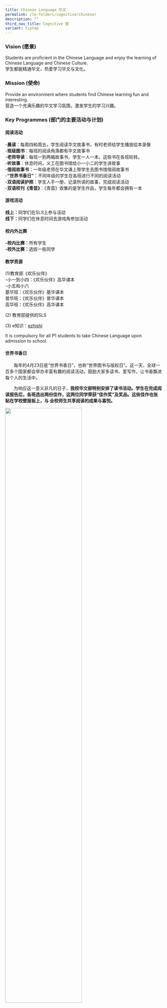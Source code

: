 ```yaml
---
title: Chinese Language 华文
permalink: /le-folders/cognitive/chinese/
description: ""
third_nav_title: Cognitive 智
variant: tiptap
---
```

<h3><strong>Vision (愿景)</strong></h3>
<p>Students are proficient in the Chinese Language and enjoy the learning
of Chinese Language and Chinese Culture.
<br>学生都能精通华文，热爱学习华文与文化。</p>
<h3><strong>Mission (使命)</strong></h3>
<p>Provide an environment where students find Chinese learning fun and interesting.
<br>营造一个充满乐趣的华文学习氛围，激发学生的学习兴趣。</p>
<h3><strong>Key Programmes (部门的主要活动与计划)</strong></h3>
<h4><strong>阅读活动</strong></h4>
<p>-<strong>晨读</strong>：每周四和周五，学生阅读华文故事书，有时老师给学生播放绘本录像
<br>-<strong>班级图书</strong>：每班的阅读角落都有华文故事书
<br>-<strong>老师导读</strong>：每班一到两箱故事书，学生一人一本。这些书在各班轮转。
<br>-<strong>听故事</strong>：休息时间，义工在图书馆给小一小二的学生讲故事
<br>-<strong>借阅故事书</strong>：一年级老师在华文课上带学生去图书馆借阅故事书
<br>-<strong>“世界书香日”</strong>：不同年级的学生在各班进行不同的阅读活动
<br>-<strong>双语阅读护照</strong>：学生人手一册，记录所读的故事，完成阅读活动
<br>-<strong>双语校刊《青苗》</strong>：《青苗》收集的是学生作品，学生每年都会拥有一本</p>
<h4><strong>游戏活动</strong></h4>
<p><strong>线上：</strong>同学们在SLS上参与活动
<br><strong>线下：</strong>同学们在休息时间去游戏角参加活动</p>
<h4><strong>校内外比赛</strong></h4>
<p><strong>-校内比赛：</strong>所有学生
<br><strong>-校外比赛：</strong>选拔一些同学</p>
<h4><strong>教学资源</strong></h4>
<p>(1)教育部《欢乐伙伴》
<br>-小一到小四：《欢乐伙伴》高华课本
<br>-小五和小六
<br>基华班：《欢乐伙伴》基华课本
<br>普华班：《欢乐伙伴》普华课本
<br>高华班：《欢乐伙伴》高华课本</p>
<p>(2) 教育部提供的SLS</p>
<p>(3) e知识：<a href="https://www.ezhishi.com/" rel="noopener noreferrer nofollow" target="_blank">ezhishi</a>
</p>
<p>It is compulsory for all P1 students to take Chinese Language upon admission
to school.</p>
<p></p>
<h4><strong>世界书香日</strong></h4>
<p>&nbsp;&nbsp;&nbsp;&nbsp;&nbsp;&nbsp; 每年的4月23日是“世界书香日”，也称“世界图书与版权日”。这一天，全球一百多个国家都会举办丰富有趣的阅读活动，鼓励大家多读书、爱写作，让书香飘进每个人的生活中。</p>
<p>&nbsp;&nbsp;&nbsp;&nbsp;&nbsp;&nbsp; 为响应这一意义非凡的日子，<strong>我校华文部特别安排了读书活动。学生在完成阅读报告后，各班选出两份佳作，这两位同学荣获“佳作奖”及奖品。这些佳作也张贴在学校壁报板上，与 全校师生共享阅读的成果与喜悦。</strong>
</p>
<div class="isomer-image-wrapper">
<img style="width: 70%;" height="auto" width="100%" alt="" src="/images/.png">
</div>
<p>&nbsp;&nbsp;&nbsp;&nbsp;&nbsp;&nbsp; 新加坡建国总理李光耀先生曾指出：“我们必须成为一个爱读书的民族。”这句名言深刻表达了阅读的重要性。</p>
<p>&nbsp;&nbsp;&nbsp;&nbsp;&nbsp;&nbsp; 书籍点亮心灵，阅读丰富人生。同学们在书的世界里尽情遨游。为了帮助学生养成良好的阅读习惯，学校每天早上特设晨读时间，让孩子们一踏入校园，就沉浸在书香之中。日积月累，他们成长为爱思考、爱学习的小小读书人！</p>
<p></p>
<h4><strong>教育部批准在小六会考（PSLE）中可以使用的字典</strong></h4>
<p>LIST OF APPROVED DICTIONARIES FOR USE IN 2025 PSLE</p>
<p>请点击此<a href="https://file.go.gov.sg/seab-approveddictionaries.pdf" rel="noopener noreferrer nofollow" target="_blank">链接</a>
</p>
<p><strong>华文阅读书单</strong>
</p>
<p>六月假期即将到来，我们特此向您推荐本学段的“假期阅读乐”华文阅读书单。</p>
<p>“假期阅读乐”是推广华文学习委员会（CPCLL）与国家图书馆管理局（NLB）合作推出的项目。项目旨在推广华文阅读，培养学生良好的阅读习惯。</p>
<p>每个学校假期前，我们都会为学校推荐适合学生阅读的华文书籍。你只需打开<a href="/files/Book_Recommendation__CPCLL__Primary_Term_2_2024.pdf" rel="noopener noreferrer nofollow" target="_blank">PDF文件</a>，点击感兴趣的书籍封面，即可了解该书内容并借阅电子书。他们也可以扫描或点击以下二维码登入
Libby网站查看更多电子书推荐。</p>
<h3>Accolades</h3>
<p></p>
<div class="isomer-image-wrapper">
<img style="width: 100%" height="auto" width="100%" alt="" src="/images/2024_____2_Page_1.jpg">
</div>
<div class="isomer-image-wrapper">
<img style="width: 100%" height="auto" width="100%" alt="" src="/images/2024_____2_Page_2.jpg">
</div>
<div class="isomer-image-wrapper">
<img style="width: 100%" height="auto" width="100%" alt="" src="/images/2023______Page_1.jpg">
</div>
<div class="isomer-image-wrapper">
<img style="width: 100%" height="auto" width="100%" alt="" src="/images/2023______Page_2.jpg">
</div>
<p></p>